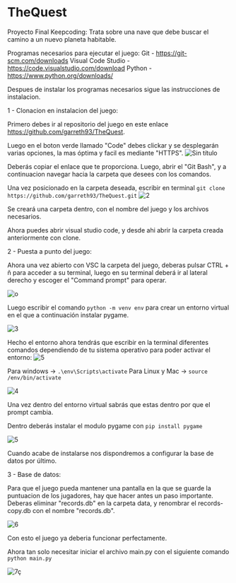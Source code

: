 # TheQuest
Proyecto Final Keepcoding: Trata sobre una nave que debe buscar el camino a un nuevo planeta habitable.

Programas necesarios para ejecutar el juego:
Git - https://git-scm.com/downloads
Visual Code Studio - https://code.visualstudio.com/download
Python - https://www.python.org/downloads/

Despues de instalar los programas necesarios sigue las instrucciones de instalacion.

1 - Clonacion en instalacion del juego:

   Primero debes ir al repositorio del juego en este enlace https://github.com/garreth93/TheQuest.

   Luego en el boton verde llamado "Code" debes clickar y se desplegarán varias opciones, la mas óptima y facil es mediante "HTTPS".
   ![Sin título](https://user-images.githubusercontent.com/74630180/190656539-39631eef-8cdd-435f-995b-1b2842892218.png)

   Deberás copiar el enlace que te proporciona. Luego, abrir el "Git Bash", y a continuacion navegar hacia la carpeta que desees con los comandos.

   Una vez posicionado en la carpeta deseada, escribir en terminal ```git clone https://github.com/garreth93/TheQuest.git```
   ![2](https://user-images.githubusercontent.com/74630180/190656778-b7bfbc61-e32a-4b62-b54a-a6d4cb824251.png)

   Se creará una carpeta dentro, con el nombre del juego y los archivos necesarios.

   Ahora puedes abrir visual studio code, y desde ahi abrir la carpeta creada anteriormente con clone.

2 - Puesta a punto del juego:
   
   Ahora una vez abierto con VSC la carpeta del juego, deberas pulsar  CTRL + ñ para acceder a su  terminal, luego en su terminal deberá ir al lateral derecho y          escoger el "Command prompt" para operar.
   
   ![o](https://user-images.githubusercontent.com/74630180/190917742-0849f45c-528f-4b2b-bc5a-90523c730cb3.png)   
   
   Luego escribir el comando ```python -m venv env``` para crear un entorno virtual en el que a continuación instalar pygame.
   
   ![3](https://user-images.githubusercontent.com/74630180/190656957-fe6ef1fd-5fba-4e0d-acd2-fbe7c1601f12.png)

   Hecho el entorno ahora tendrás que escribir en la terminal diferentes comandos dependiendo de tu sistema operativo para poder activar el entorno:
   ![5](https://user-images.githubusercontent.com/74630180/190657319-e670af92-9cbe-4cec-a5d6-511db8632cf5.png)

   Para windows -> ```.\env\Scripts\activate```
   Para Linux y Mac -> ```source /env/bin/activate```
   
   ![4](https://user-images.githubusercontent.com/74630180/190657136-10fe3baa-a317-4d46-a916-8c7b362ade81.png)

   Una vez dentro del entorno virtual sabrás que estas dentro por que el prompt cambia. 

   Dentro deberás instalar el modulo pygame con ```pip install pygame```
   
   ![5](https://user-images.githubusercontent.com/74630180/190657347-f7816b96-d597-4b4a-80fa-bd84c91e4e7b.png)

   Cuando acabe de instalarse nos dispondremos a configurar la base de datos por último.

3 - Base de datos:

   Para que el juego pueda mantener una pantalla en la que se guarde la puntuacion de los jugadores, hay que hacer antes un paso importante. Deberas eliminar           "records.db" en la carpeta data, y renombrar el records-copy.db con el nombre "records.db".
   
   ![6](https://user-images.githubusercontent.com/74630180/190657405-ab4dd527-e3a1-4d04-a541-7c55657528d6.png)

Con esto el juego ya deberia funcionar perfectamente.

Ahora tan solo necesitar iniciar el archivo main.py con el siguiente comando ```python main.py```

![7ç](https://user-images.githubusercontent.com/74630180/190916219-d968e48c-c1e2-4b04-8faf-32ed71f09bec.png)



